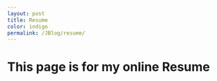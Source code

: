 ```yaml
---
layout: post
title: Resume
color: indigo
permalink: /JBlog/resume/
---
```


<h1>This page is for my online Resume</h1>

